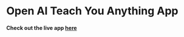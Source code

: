 # Open AI Teach You Anything App

 

#### Check out the live app [here](https://priyanka23-brs.github.io/Teach-you-anything-AI/)
 
 
